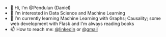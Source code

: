 - 👋 Hi, I’m @Pendulun (Daniel)
- 👀 I’m interested in Data Science and Machine Learning
- 🌱 I’m currently learning Machine Learning with Graphs; Causality; some web development with Flask and I'm always reading books
- 📫 How to reach me: [@linkedin](https://br.linkedin.com/in/souzacamposdaniel) or [@gmail](danielsouzacampos20@gmail.com)

<!---
Pendulun/Pendulun is a ✨ special ✨ repository because its `README.md` (this file) appears on your GitHub profile.
You can click the Preview link to take a look at your changes.
--->
